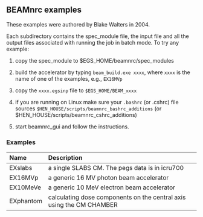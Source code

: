 ## BEAMnrc examples

These examples were authored by Blake Walters in 2004.

Each subdirectory contains the spec_module file, the input file and all the
output files associated with running the job in batch mode. To try any example:

1. copy the spec_module to $EGS_HOME/beamnrc/spec_modules

2. build the accelerator by typing `beam_build.exe xxxx`, where `xxxx` is the name of one of the examples, e.g., `EX16MVp`

3. copy the `xxxx.egsinp` file to `$EGS_HOME/BEAM_xxxx`

4. if you are running on Linux make sure your `.bashrc` (or .cshrc) file sources `$HEN_HOUSE/scripts/beamnrc_bashrc_additions`
   (or $HEN_HOUSE/scripts/beamnrc_cshrc_additions)

5. start beamnrc_gui and follow the instructions.

### Examples

 Name                 | Description
:---------------------|:----------------------
 EXslabs              | a single SLABS CM. The pegs data is in icru700
 EX16MVp              | a generic 16 MV photon beam accelerator
 EX10MeVe             | a generic 10 MeV electron beam accelerator
 EXphantom            | calculating dose components on the central axis using the CM CHAMBER
